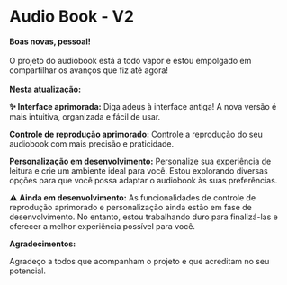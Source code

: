 # Audio Book - V2

**Boas novas, pessoal!**<br><br>
O projeto do audiobook está a todo vapor e estou empolgado em compartilhar os avanços que fiz até agora!
<br><br>
**Nesta atualização:**

**✨ Interface aprimorada:**
Diga adeus à interface antiga! A nova versão é mais intuitiva, organizada e fácil de usar.

**Controle de reprodução aprimorado:**
Controle a reprodução do seu audiobook com mais precisão e praticidade.

**Personalização em desenvolvimento:**
Personalize sua experiência de leitura e crie um ambiente ideal para você.
Estou explorando diversas opções para que você possa adaptar o audiobook às suas preferências.

**⚠️ Ainda em desenvolvimento:**
As funcionalidades de controle de reprodução aprimorado e personalização ainda estão em fase de desenvolvimento.
No entanto, estou trabalhando duro para finalizá-las e oferecer a melhor experiência possível para você.

**Agradecimentos:**

Agradeço a todos que acompanham o projeto e que acreditam no seu potencial.
